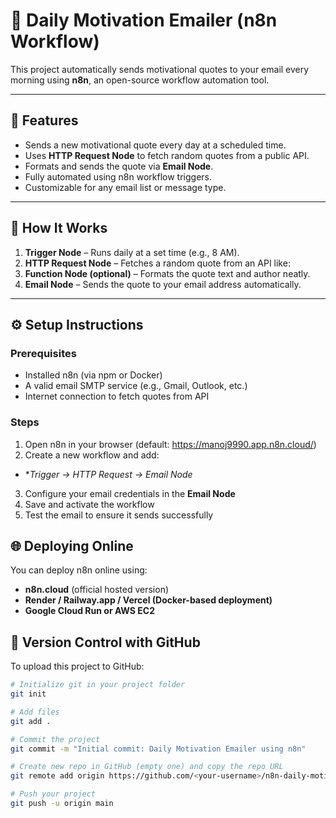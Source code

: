 # 🌟 Daily Motivation Emailer (n8n Workflow)

This project automatically sends motivational quotes to your email every morning using **n8n**, an open-source workflow automation tool.

---

## 🚀 Features
- Sends a new motivational quote every day at a scheduled time.
- Uses **HTTP Request Node** to fetch random quotes from a public API.
- Formats and sends the quote via **Email Node**.
- Fully automated using n8n workflow triggers.
- Customizable for any email list or message type.

---

## 🧠 How It Works

1. **Trigger Node** – Runs daily at a set time (e.g., 8 AM).
2. **HTTP Request Node** – Fetches a random quote from an API like:
3. **Function Node (optional)** – Formats the quote text and author neatly.
4. **Email Node** – Sends the quote to your email address automatically.

---

## ⚙️ Setup Instructions

### Prerequisites
- Installed n8n (via npm or Docker)
- A valid email SMTP service (e.g., Gmail, Outlook, etc.)
- Internet connection to fetch quotes from API

### Steps
1. Open n8n in your browser (default: https://manoj9990.app.n8n.cloud/)
2. Create a new workflow and add:
- **Trigger → HTTP Request → Email Node*
3. Configure your email credentials in the **Email Node**
4. Save and activate the workflow
5. Test the email to ensure it sends successfully

## 🌐 Deploying Online
You can deploy n8n online using:
- **n8n.cloud** (official hosted version)
- **Render / Railway.app / Vercel (Docker-based deployment)**
- **Google Cloud Run or AWS EC2**

## 💾 Version Control with GitHub

To upload this project to GitHub:

```bash
# Initialize git in your project folder
git init

# Add files
git add .

# Commit the project
git commit -m "Initial commit: Daily Motivation Emailer using n8n"

# Create new repo in GitHub (empty one) and copy the repo URL
git remote add origin https://github.com/<your-username>/n8n-daily-motivation.git

# Push your project
git push -u origin main
